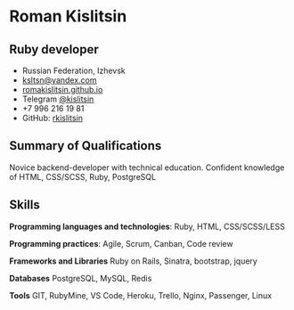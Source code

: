 # Roman Kislitsin
## Ruby developer
- Russian Federation, Izhevsk
- [ksltsn@yandex.com](mailto:ksltsn@yandex.com)
- [romakislitsin.github.io](https://romakislitsin.github.io)
- Telegram [@kislitsin](https://t.me/kislitsin)
- +7 996 216 19 81
- GitHub: [rkislitsin](https://github.com/rkislitsin)


## Summary of Qualifications

Novice backend-developer with technical education. Confident knowledge of HTML, CSS/SCSS, Ruby, PostgreSQL

## Skills

**Programming languages and technologies**: Ruby, HTML, CSS/SCSS/LESS

**Programming practices**: Agile, Scrum, Canban, Code review

**Frameworks and Libraries** Ruby on Rails, Sinatra, bootstrap, jquery

**Databases** PostgreSQL, MySQL, Redis

**Tools** GIT, RubyMine, VS Code, Heroku, Trello, Nginx, Passenger, Linux
